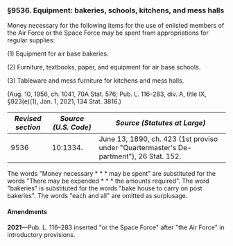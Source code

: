 ### §9536. Equipment: bakeries, schools, kitchens, and mess halls ###

Money necessary for the following items for the use of enlisted members of the Air Force or the Space Force may be spent from appropriations for regular supplies:

(1) Equipment for air base bakeries.

(2) Furniture, textbooks, paper, and equipment for air base schools.

(3) Tableware and mess furniture for kitchens and mess halls.

(Aug. 10, 1956, ch. 1041, 70A Stat. 576; Pub. L. 116–283, div. A, title IX, §923(e)(1), Jan. 1, 2021, 134 Stat. 3816.)

|*Revised section*|*Source (U.S. Code)*|                              *Source (Statutes at Large)*                              |
|-----------------|--------------------|----------------------------------------------------------------------------------------|
|      9536       |      10:1334.      |June 13, 1890, ch. 423 (1st proviso under "Quartermaster's De- partment"), 26 Stat. 152.|

The words "Money necessary \* \* \* may be spent" are substituted for the words "There may be expended \* \* \* the amounts required". The word "bakeries" is substituted for the words "bake house to carry on post bakeries". The words "each and all" are omitted as surplusage.

#### Amendments ####

**2021**—Pub. L. 116–283 inserted "or the Space Force" after "the Air Force" in introductory provisions.